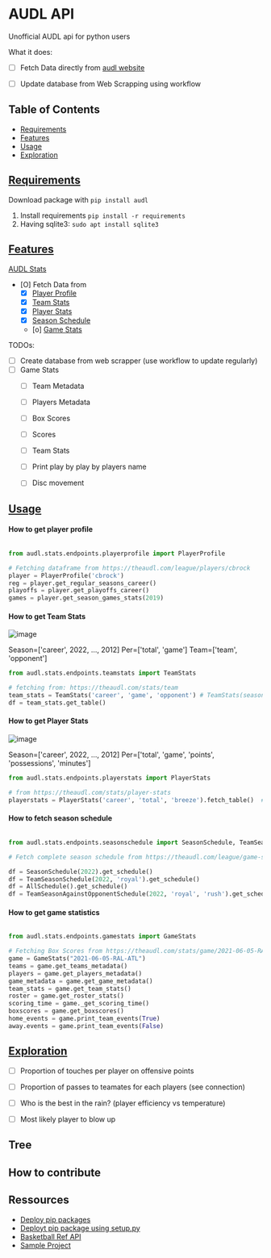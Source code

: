 # AUDL API

Unofficial AUDL api for python users

What it does: 
- [ ] Fetch Data directly from [audl website](https://theaudl.com)
- [ ] Update database from Web Scrapping using workflow


## Table of Contents

- [Requirements](#requirements)
- [Features](#features)
- [Usage](#usage)
- [Exploration](#exploration)


## [Requirements](#requirements)

Download package with `` pip install audl ``

1. Install requirements ```pip install -r requirements```
2. Having sqlite3: ```sudo apt install sqlite3```



## [Features](#features)


[AUDL Stats](https://theaudl.com/league/stats)

- [O] Fetch Data from
	- [X] [Player Profile](https://theaudl.com/league/players/mmcdonnel)
	- [X] [Team Stats](https://theaudl.com/stats/team)
	- [X] [Player Stats](https://theaudl.com/stats/player-stats)
	- [X] [Season Schedule](https://theaudl.com/league/game-search)
	- [o] [Game Stats](https://theaudl.com/stats/team-game-stats)

TODOs:
 - [ ] Create database from web scrapper (use workflow to update regularly)
 - [ ] Game Stats
     - [ ] Team Metadata
     - [ ] Players Metadata
     - [ ] Box Scores
     - [ ] Scores
     - [ ] Team Stats
     - [ ] Print play by play by players name
     - [ ] Disc movement


## [Usage](#usage)


#### How to get player profile

```python

from audl.stats.endpoints.playerprofile import PlayerProfile

# Fetching dataframe from https://theaudl.com/league/players/cbrock
player = PlayerProfile('cbrock')
reg = player.get_regular_seasons_career()
playoffs = player.get_playoffs_career()
games = player.get_season_games_stats(2019)
```

#### How to get Team Stats

![image](https://user-images.githubusercontent.com/34996954/172069063-9499e31a-aab3-4a58-9345-106555f41b7a.png)

Season=['career', 2022, ..., 2012]
Per=['total', 'game']
Team=['team', 'opponent']


```python
from audl.stats.endpoints.teamstats import TeamStats

# fetching from: https://theaudl.com/stats/team
team_stats = TeamStats('career', 'game', 'opponent') # TeamStats(season, per, team)
df = team_stats.get_table()
```

#### How to get Player Stats

![image](https://user-images.githubusercontent.com/34996954/172069041-48e55c45-717c-4e99-a7aa-777658833ac6.png)

Season=['career', 2022, ..., 2012]
Per=['total', 'game', 'points', 'possessions', 'minutes']

```python
from audl.stats.endpoints.playerstats import PlayerStats

# from https://theaudl.com/stats/player-stats
playerstats = PlayerStats('career', 'total', 'breeze').fetch_table()  # PlayerStats(season, per, team)
```

#### How to fetch season schedule

```python

from audl.stats.endpoints.seasonschedule import SeasonSchedule, TeamSeasonSchedule, AllSchedule, TeamSeasonAgainstOpponentSchedule

# Fetch complete season schedule from https://theaudl.com/league/game-search

df = SeasonSchedule(2022).get_schedule()
df = TeamSeasonSchedule(2022, 'royal').get_schedule()
df = AllSchedule().get_schedule()
df = TeamSeasonAgainstOpponentSchedule(2022, 'royal', 'rush').get_schedule()

```

#### How to get game statistics

```python

from audl.stats.endpoints.gamestats import GameStats

# Fetching Box Scores from https://theaudl.com/stats/game/2021-06-05-RAL-ATL
game = GameStats("2021-06-05-RAL-ATL")
teams = game.get_teams_metadata()
players = game.get_players_metadata()
game_metadata = game.get_game_metadata()
team_stats = game.get_team_stats()
roster = game.get_roster_stats()
scoring_time = game._get_scoring_time()
boxscores = game.get_boxscores()
home_events = game.print_team_events(True)
away.events = game.print_team_events(False)

```

## [Exploration](#exploration)

- [ ] Proportion of touches per player on offensive points
- [ ] Proportion of passes to teamates for each players (see connection)
- [ ] Who is the best in the rain? (player efficiency vs temperature)
- [ ] Most likely player to blow up


## Tree


## How to contribute



## Ressources

- [Deploy pip packages](https://packaging.python.org/en/latest/tutorials/packaging-projects/)
- [Deployt pip package using setup.py](https://towardsdatascience.com/how-to-upload-your-python-package-to-pypi-de1b363a1b3)
- [Basketball Ref API](https://github.com/vishaalagartha/basketball_reference_scraper)
- [Sample Project](https://github.com/pypa/sampleproject)



